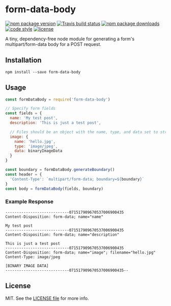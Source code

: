 # form-data-body

[![npm package version](https://img.shields.io/npm/v/form-data-body.svg?style=flat-square)](https://www.npmjs.com/package/form-data-body)
[![Travis build status](https://img.shields.io/travis/com/kodie/form-data-body.svg?style=flat-square)](https://travis-ci.com/kodie/form-data-body)
[![npm package downloads](https://img.shields.io/npm/dt/form-data-body.svg?style=flat-square)](https://www.npmjs.com/package/form-data-body)
[![code style](https://img.shields.io/badge/code_style-standard-yellow.svg?style=flat-square)](https://github.com/standard/standard)
[![license](https://img.shields.io/github/license/kodie/form-data-body.svg?style=flat-square)](license.md)

A tiny, dependency-free node module for generating a form's multipart/form-data body for a POST request.

## Installation

```shell
npm install --save form-data-body
```

## Usage

```js
const formDataBody = require('form-data-body')

// Specify form fields
const fields = {
  name: 'My test post',
  description: 'This is just a test post',

  // Files should be an object with the name, type, and data set to strings
  image: {
    name: 'hello.jpg',
    type: 'image/jpeg',
    data: binaryImageData
  }
}

const boundary = formDataBody.generateBoundary()
const header = {
  'Content-Type': `multipart/form-data; boundary=${boundary}`
}
const body = formDataBody(fields, boundary)
```

### Example Response

```
----------------------------071517909670537006900435
Content-Disposition: form-data; name="name"

My test post
----------------------------071517909670537006900435
Content-Disposition: form-data; name="description"

This is just a test post
----------------------------071517909670537006900435
Content-Disposition: form-data; name="image"; filename="hello.jpg"
Content-Type: image/jpeg

[BINARY IMAGE DATA]
----------------------------071517909670537006900435--
```

## License
MIT. See the [LICENSE file](LICENSE.md) for more info.

